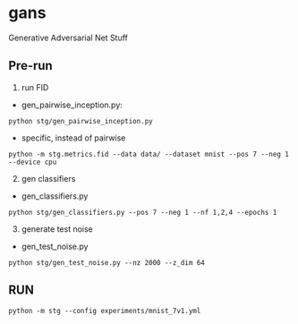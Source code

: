 # gans
Generative Adversarial Net Stuff

## Pre-run

1. run FID
- gen_pairwise_inception.py:

``python stg/gen_pairwise_inception.py``
- specific, instead of pairwise

``python -m stg.metrics.fid --data data/ --dataset mnist --pos 7 --neg 1 --device cpu``

2. gen classifiers
- gen_classifiers.py

``python stg/gen_classifiers.py --pos 7 --neg 1 --nf 1,2,4 --epochs 1``

3. generate test noise
- gen_test_noise.py

``python stg/gen_test_noise.py --nz 2000 --z_dim 64``

## RUN

``python -m stg --config experiments/mnist_7v1.yml``